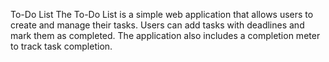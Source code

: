 To-Do List
The To-Do List is a simple web application that allows users to create and manage their tasks. Users can add tasks with deadlines and mark them as completed. The application also includes a completion meter to track task completion.
